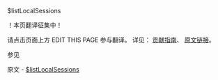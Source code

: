  $listLocalSessions

 ！本页翻译征集中！

请点击页面上方 EDIT THIS PAGE 参与翻译。
详见：
[贡献指南]( https://github.com/whaleal/MongoDB-Manual-zh/blob/master/CONTRIBUTING.md )、
[原文链接](  https://docs.mongodb.com/manual/reference/operator/aggregation/listLocalSessions/  )。

 参见

原文 - [$listLocalSessions]( https://docs.mongodb.com/manual/reference/operator/aggregation/listLocalSessions/ )

